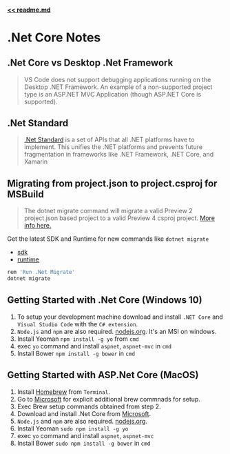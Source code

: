 #### [<< readme.md](../README.md) 
# .Net Core Notes

## .Net Core vs Desktop .Net Framework

> VS Code does not support debugging applications running on the Desktop .NET Framework.
> An example of a non-supported project type is an ASP.NET MVC Application (though ASP.NET Core is supported).

## .Net Standard

> [.Net Standard](https://blogs.msdn.microsoft.com/dotnet/2016/09/26/introducing-net-standard/) is a set of APIs
> that all .NET platforms have to implement. This unifies the .NET platforms and prevents future fragmentation 
> in frameworks like .NET Framework, .NET Core, and Xamarin

## Migrating from project.json to project.csproj for MSBuild
> The dotnet migrate command will migrate a valid Preview 2 
> project.json based project to a valid Preview 4 csproj project. 
> [More info here.](https://docs.microsoft.com/en-us/dotnet/articles/core/preview3/tools/dotnet-migrate)

Get the latest SDK and Runtime for new commands like `dotnet migrate`
- [sdk](https://www.microsoft.com/net/download/core#/current/sdk)
- [runtime](https://www.microsoft.com/net/download/core#/current/runtime)

```sh
rem 'Run .Net Migrate'
dotnet migrate
```

## Getting Started with .Net Core (Windows 10)

1. To setup your development machine download and install `.NET Core` and `Visual Studio Code` with the `C# extension`. 
2. `Node.js` and `npm` are also required. [nodejs.org](https://nodejs.org). It's an MSI on windows. <!-- (Add MacOS Steps here?) -->
3. Install Yeoman `npm install -g yo` from `cmd`
4. exec `yo` command and install `aspnet`, `aspnet-mvc` in `cmd`
5. Install Bower `npm install -g bower` in `cmd`

## Getting Started with ASP.Net Core (MacOS)

1. Install [Homebrew](http://brew.sh) from `Terminal`.
2. Go to [Microsoft](https://www.microsoft.com/net/core#macos) for explicit additional brew commnads for setup.
3. Exec Brew setup commands obtained from step 2.
4. Download and install .Net Core from [Microsoft](https://www.microsoft.com/net/core#macos).
5. `Node.js` and `npm` are also required. [nodejs.org](https://nodejs.org).
6. Install Yeoman `sudo npm install -g yo`
7. exec `yo` command and install `aspnet`, `aspnet-mvc`
8. Install Bower `sudo npm install -g bower` in `cmd`